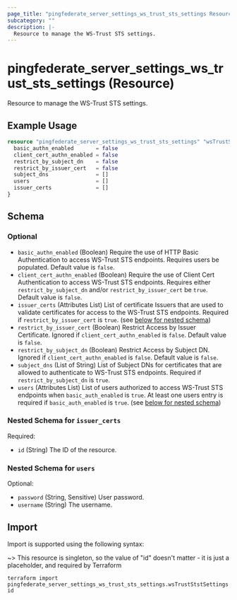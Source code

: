 ```yaml
---
page_title: "pingfederate_server_settings_ws_trust_sts_settings Resource - terraform-provider-pingfederate"
subcategory: ""
description: |-
  Resource to manage the WS-Trust STS settings.
---
```


# pingfederate_server_settings_ws_trust_sts_settings (Resource)

Resource to manage the WS-Trust STS settings.

## Example Usage

```terraform
resource "pingfederate_server_settings_ws_trust_sts_settings" "wsTrustStstSettings" {
  basic_authn_enabled       = false
  client_cert_authn_enabled = false
  restrict_by_subject_dn    = false
  restrict_by_issuer_cert   = false
  subject_dns               = []
  users                     = []
  issuer_certs              = []
}
```

<!-- schema generated by tfplugindocs -->
## Schema

### Optional

- `basic_authn_enabled` (Boolean) Require the use of HTTP Basic Authentication to access WS-Trust STS endpoints. Requires users be populated. Default value is `false`.
- `client_cert_authn_enabled` (Boolean) Require the use of Client Cert Authentication to access WS-Trust STS endpoints. Requires either `restrict_by_subject_dn` and/or `restrict_by_issuer_cert` be `true`. Default value is `false`.
- `issuer_certs` (Attributes List) List of certificate Issuers that are used to validate certificates for access to the WS-Trust STS endpoints. Required if `restrict_by_issuer_cert` is `true`. (see [below for nested schema](#nestedatt--issuer_certs))
- `restrict_by_issuer_cert` (Boolean) Restrict Access by Issuer Certificate. Ignored if `client_cert_authn_enabled` is `false`. Default value is `false`.
- `restrict_by_subject_dn` (Boolean) Restrict Access by Subject DN. Ignored if `client_cert_authn_enabled` is `false`. Default value is `false`.
- `subject_dns` (List of String) List of Subject DNs for certificates that are allowed to authenticate to WS-Trust STS endpoints. Required if `restrict_by_subject_dn` is `true`.
- `users` (Attributes List) List of users authorized to access WS-Trust STS endpoints when `basic_auth_enabled` is `true`. At least one users entry is required if `basic_auth_enabled` is `true`. (see [below for nested schema](#nestedatt--users))

<a id="nestedatt--issuer_certs"></a>
### Nested Schema for `issuer_certs`

Required:

- `id` (String) The ID of the resource.


<a id="nestedatt--users"></a>
### Nested Schema for `users`

Optional:

- `password` (String, Sensitive) User password.
- `username` (String) The username.

## Import

Import is supported using the following syntax:

~> This resource is singleton, so the value of "id" doesn't matter - it is just a placeholder, and required by Terraform

```shell
terraform import pingfederate_server_settings_ws_trust_sts_settings.wsTrustStstSettings id
```